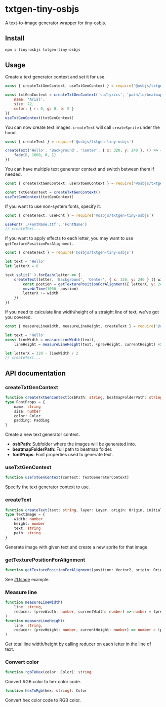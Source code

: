 # txtgen-tiny-osbjs
A text-to-image generator wrapper for tiny-osbjs.

## Install
```bash
npm i tiny-osbjs txtgen-tiny-osbjs
```

## Usage
Create a text generator context and set it for use.
```js
const { createTxtGenContext, useTxtGenContext } = require('@osbjs/txtgen-tiny-osbjs')

const txtGenContext = createTxtGenContext('sb/lyrics', 'path/to/beatmap/folder', {
	name: 'Arial',
	size: 72,
	color: { r: 0, g: 0, b: 0 }
})
useTxtGenContext(txtGenContext)
```


You can now create text images. `createText` will call `createSprite` under the hood.
```js
const { createText } = require('@osbjs/txtgen-tiny-osbjs')

createText('Hello', 'Background', 'Center', { x: 320, y: 240 }, () => {
	fade(0, 1000, 0, 1)
})
```

You can have multiple text generator context and switch between them if needed.
```ts
const { createTxtGenContext, useTxtGenContext } = require('@osbjs/txtgen-tiny-osbjs')

const txtGenContext = createTxtGenContext()
useTxtGenContext(txtGenContext)
```

If you want to use non-system fonts, specify it.
```js
const { createText, useFont } = require('@osbjs/txtgen-tiny-osbjs')

useFont('./FontName.ttf', 'FontName')
// createText...
```

If you want to apply effects to each letter, you may want to use `getTexturePositionForAlignment`.
```js
const { createText } = require('@osbjs/txtgen-tiny-osbjs')

let text = 'Hello'
let letterX = 0

text.split('').forEach(letter => {
  	createText(letter, 'Background', 'Center', { x: 320, y: 240 } ({ width, height }) => {
    	const postion = getTexturePositionForAlignment({ letterX, y: 240 }, 'Center', width, height)
		moveAtTime(1000, postion)
    	letterX += width
  	})
})
```

If you need to calculate line width/height of a straight line of text, we've got you covered.
```js
const { measureLineWidth, measureLineHeight, createText } = require('@osbjs/txtgen-tiny-osbjs')

let text = 'Hello'
const lineWidth = measureLineWidth(text),
	lineHeight = measureLineHeight(text, (prevHeight, currentHeight) => Math.max(prevHeight, currentHeight))

let letterX = 320 - lineWidth / 2
// createText...
```

## API documentation
### createTxtGenContext
```ts
function createTxtGenContext(osbPath: string, beatmapFolderPath: string, fontProps: FontProps): TextGeneratorContext
type FontProps = {
	name: string
	size: number
	color: Color
	padding: Padding
}
```
Create a new text generator context.
* **osbPath**: Subfolder where the images will be generated into.
* **beatmapFolderPath**: Full path to beatmap folder.
* **fontProps**: Font properties used to generate text.

### useTxtGenContext
```ts
function useTxtGenContext(context: TextGeneratorContext)
```
Specify the text generator context to use.

### createText
```ts
function createText(text: string, layer: Layer, origin: Origin, initialPosition: Vector2, invokeFunction: (textImage: TextImage) => void)
type TextImage = {
	width: number
	height: number
	text: string
	path: string
}
```
Generate image with given text and create a new sprite for that image.

### getTexturePositionForAlignment
```ts
function getTexturePositionForAlignment(position: Vector2, origin: Origin, width: number, height: number): Vector2
```
See [#Usage](#usage) example.

### Measure line
```ts
function measureLineWidth(
	line: string,
	reducer: (prevWidth: number, currentWidth: number) => number = (prevWidth, currentWidth) => prevWidth + currentWidth
)
function measureLineHeight(
	line: string,
	reducer: (prevHeight: number, currentHeight: number) => number = (prevHeight, currentHeight) => prevHeight + currentHeight
)
```
Get total line width/height by calling reducer on each letter in the line of text.

### Convert color
```ts
function rgbToHex(color: Color): string 
```
Convert RGB color to hex color code.

```ts
function hexToRgb(hex: string): Color
```
Convert hex color code to RGB color.

